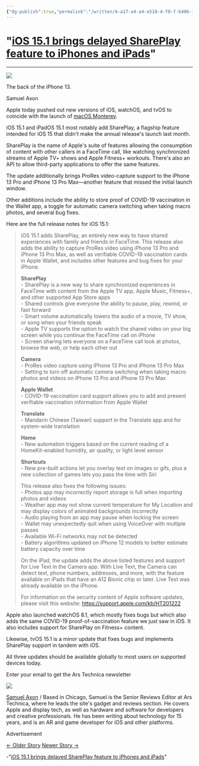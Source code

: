 ```yaml
---
{"dg-publish":true,"permalink":"/written/4-a17-a4-a4-e518-4-f0-f-b406-14-a4-c5-f61529/","dgHomeLink":true,"dgPassFrontmatter":false}
---
```


# "[iOS 15.1 brings delayed SharePlay feature to iPhones and iPads]()" 
***
![](https://cdn.arstechnica.net/wp-content/uploads/2021/09/iPhone-13-back-1-800x517.jpeg)

The back of the iPhone 13.

Samuel Axon

Apple today pushed out new versions of iOS, watchOS, and tvOS to coincide with the launch of [macOS Monterey](https://arstechnica.com/gadgets/2021/10/macos-12-monterey-the-ars-technica-review/).

iOS 15.1 and iPadOS 15.1 most notably add SharePlay, a flagship feature intended for iOS 15 that didn't make the annual release's launch last month.

SharePlay is the name of Apple's suite of features allowing the consumption of content with other callers in a FaceTime call, like watching synchronized streams of Apple TV+ shows and Apple Fitness+ workouts. There's also an API to allow third-party applications to offer the same features.

The update additionally brings ProRes video-capture support to the iPhone 13 Pro and iPhone 13 Pro Max—another feature that missed the initial launch window.

Other additions include the ability to store proof of COVID-19 vaccination in the Wallet app, a toggle for automatic camera switching when taking macro photos, and several bug fixes.

Here are the full release notes for iOS 15.1:

> iOS 15.1 adds SharePlay, an entirely new way to have shared experiences with family and friends in FaceTime. This release also adds the ability to capture ProRes video using iPhone 13 Pro and iPhone 13 Pro Max, as well as verifiable COVID-19 vaccination cards in Apple Wallet, and includes other features and bug fixes for your iPhone.
> 
> **SharePlay**  
\- SharePlay is a new way to share synchronized experiences in FaceTime with content from the Apple TV app, Apple Music, Fitness+, and other supported App Store apps  
\- Shared controls give everyone the ability to pause, play, rewind, or fast forward  
\- Smart volume automatically lowers the audio of a movie, TV show, or song when your friends speak  
\- Apple TV supports the option to watch the shared video on your big screen while you continue the FaceTime call on iPhone  
\- Screen sharing lets everyone on a FaceTime call look at photos, browse the web, or help each other out
> 
> **Camera**  
\- ProRes video capture using iPhone 13 Pro and iPhone 13 Pro Max  
\- Setting to turn off automatic camera switching when taking macro photos and videos on iPhone 13 Pro and iPhone 13 Pro Max
> 
> **Apple Wallet**  
\- COVID-19 vaccination card support allows you to add and present verifiable vaccination information from Apple Wallet
> 
> **Translate**  
\- Mandarin Chinese (Taiwan) support in the Translate app and for system-wide translation
> 
> **Home**  
\- New automation triggers based on the current reading of a HomeKit-enabled humidity, air quality, or light level sensor
> 
> **Shortcuts**  
\- New pre-built actions let you overlay text on images or gifs, plus a new collection of games lets you pass the time with Siri
> 
> This release also fixes the following issues:  
\- Photos app may incorrectly report storage is full when importing photos and videos  
\- Weather app may not show current temperature for My Location and may display colors of animated backgrounds incorrectly  
\- Audio playing from an app may pause when locking the screen  
\- Wallet may unexpectedly quit when using VoiceOver with multiple passes  
\- Available Wi-Fi networks may not be detected  
\- Battery algorithms updated on iPhone 12 models to better estimate battery capacity over time
> 
> On the iPad, the update adds the above listed features and support for Live Text in the Camera app. With Live Text, the Camera can detect text, phone numbers, addresses, and more, with the feature available on iPads that have an A12 Bionic chip or later. Live Text was already available on the iPhone.
> 
> For information on the security content of Apple software updates, please visit this website: <https://support.apple.com/kb/HT201222>

Apple also launched watchOS 8.1, which mostly fixes bugs but which also adds the same COVID-19 proof-of-vaccination feature we just saw in iOS. It also includes support for SharePlay on Fitness+ content.

Likewise, tvOS 15.1 is a minor update that fixes bugs and implements SharePlay support in tandem with iOS.

All three updates should be available globally to most users on supported devices today.

Enter your email to get the Ars Technica newsletter

![](https://cdn.arstechnica.net/wp-content/uploads/2018/09/SamuelAxon100by100.jpg)

[Samuel Axon](/author/samuelaxon) / Based in Chicago, Samuel is the Senior Reviews Editor at Ars Technica, where he leads the site's gadget and reviews section. He covers Apple and display tech, as well as hardware and software for developers and creative professionals. He has been writing about technology for 15 years, and is an AR and game developer for iOS and other platforms.

Advertisement

 [← Older Story](https://arstechnica.com/cars/2021/10/tesla-pulls-full-self-driving-update-after-sudden-braking-spooks-drivers/)
[Newer Story →](https://arstechnica.com/science/2021/10/critical-tests-for-nasas-large-rocket-remain-as-launch-day-edges-closer/) 

-"[iOS 15.1 brings delayed SharePlay feature to iPhones and iPads](https://arstechnica.com/gadgets/2021/10/ios-15-1-brings-delayed-shareplay-feature-to-iphones-and-ipads/)"